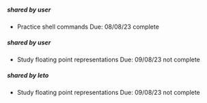 
##### shared by user
- Practice shell commands Due: 08/08/23 complete

##### shared by user
- Study floating point representations Due: 09/08/23 not complete

##### shared by leto
- Study floating point representations Due: 09/08/23 not complete
